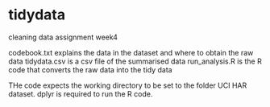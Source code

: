 # tidydata
cleaning data assignment week4

codebook.txt explains the data in the dataset and where to obtain the raw data
tidydata.csv is a csv file of the summarised data
run_analysis.R is the R code that converts the raw data into the tidy data

THe code expects the working directory to be set to the folder UCI HAR dataset.
dplyr is required to run the R code.
